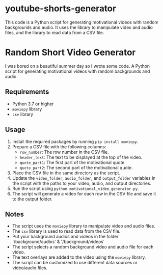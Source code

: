 # youtube-shorts-generator
This code is a Python script for generating motivational videos with random backgrounds and audio. It uses the  library to manipulate video and audio files, and the  library to read data from a CSV file.

Random Short Video Generator
===========================

I was bored on a beautiful summer day so I wrote some code.
A Python script for generating motivational videos with random backgrounds and audio.

Requirements
------------

* Python 3.7 or higher
* `moviepy` library
* `csv` library

Usage
-----

1. Install the required packages by running `pip install moviepy`.
2. Prepare a CSV file with the following columns:
	* `row_number`: The row number in the CSV file.
	* `header_text`: The text to be displayed at the top of the video.
	* `quote_part1`: The first part of the motivational quote.
	* `quote_part2`: The second part of the motivational quote.
2. Place the CSV file in the same directory as the script.
3. Update the `video_folder`, `audio_folder`, and `output_folder` variables in the script with the paths to your video, audio, and output directories.
4. Run the script using `python motivational_video_generator.py`.
5. The script will generate a video for each row in the CSV file and save it to the output folder.

Notes
-----

* The script uses the `moviepy` library to manipulate video and audio files.
* The `csv` library is used to read data from the CSV file.
* Put your background audios and videos in the folder '/background/audios' & '/background/videos'
* The script selects a random background video and audio file for each video.
* The text overlays are added to the video using the `moviepy` library.
* The script can be customized to use different data sources or video/audio files.
